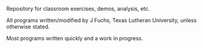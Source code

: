 Repository for classroom exercises, demos, analysis, etc.

All programs written/modified by J Fuchs, Texas Lutheran University,
unless otherwise stated.

Most programs written quickly and a work in progress.
